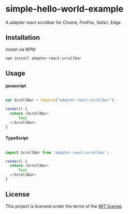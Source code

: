 # simple-hello-world-example
A adapter react scrollbar for Chome, FireFox, Safari, Edge

## Installation
Install via NPM:

```bash
npm install adapter-react-scrollbar

```

## Usage

#### javascript

```javascript

var ScrollBar = require("adapter-react-scrollbar");

render() {
  return <ScrollBar>
      Text
  </ScrollBar>
}

```

#### TypeScript

```typescript

import ScrollBar from 'adapter-react-scrollbar';

render() {
  return <ScrollBar>
      Text
  </ScrollBar>
}

```

## License

This project is licensed under the terms of the
[MIT license](/LICENSE).